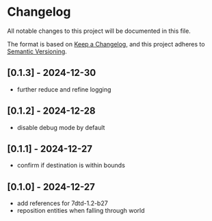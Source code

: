 # Changelog

All notable changes to this project will be documented in this file.

The format is based on [Keep a Changelog](https://keepachangelog.com/en/1.0.0/),
and this project adheres to [Semantic Versioning](https://semver.org/spec/v2.0.0.html).

## [0.1.3] - 2024-12-30

- further reduce and refine logging

## [0.1.2] - 2024-12-28

- disable debug mode by default

## [0.1.1] - 2024-12-27

- confirm if destination is within bounds

## [0.1.0] - 2024-12-27

- add references for 7dtd-1.2-b27
- reposition entities when falling through world
